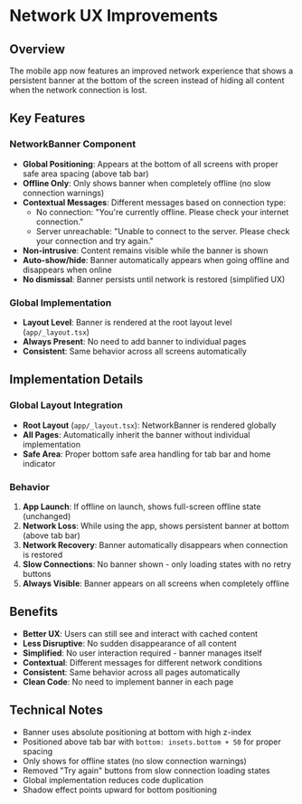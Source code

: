 # Network UX Improvements

## Overview
The mobile app now features an improved network experience that shows a persistent banner at the bottom of the screen instead of hiding all content when the network connection is lost.

## Key Features

### NetworkBanner Component
- **Global Positioning**: Appears at the bottom of all screens with proper safe area spacing (above tab bar)
- **Offline Only**: Only shows banner when completely offline (no slow connection warnings)
- **Contextual Messages**: Different messages based on connection type:
  - No connection: "You're currently offline. Please check your internet connection."
  - Server unreachable: "Unable to connect to the server. Please check your connection and try again."
- **Non-intrusive**: Content remains visible while the banner is shown
- **Auto-show/hide**: Banner automatically appears when going offline and disappears when online
- **No dismissal**: Banner persists until network is restored (simplified UX)

### Global Implementation
- **Layout Level**: Banner is rendered at the root layout level (`app/_layout.tsx`)
- **Always Present**: No need to add banner to individual pages
- **Consistent**: Same behavior across all screens automatically

## Implementation Details

### Global Layout Integration
- **Root Layout** (`app/_layout.tsx`): NetworkBanner is rendered globally
- **All Pages**: Automatically inherit the banner without individual implementation
- **Safe Area**: Proper bottom safe area handling for tab bar and home indicator

### Behavior
1. **App Launch**: If offline on launch, shows full-screen offline state (unchanged)
2. **Network Loss**: While using the app, shows persistent banner at bottom (above tab bar)
3. **Network Recovery**: Banner automatically disappears when connection is restored
4. **Slow Connections**: No banner shown - only loading states with no retry buttons
5. **Always Visible**: Banner appears on all screens when completely offline

## Benefits
- **Better UX**: Users can still see and interact with cached content
- **Less Disruptive**: No sudden disappearance of all content
- **Simplified**: No user interaction required - banner manages itself
- **Contextual**: Different messages for different network conditions
- **Consistent**: Same behavior across all pages automatically
- **Clean Code**: No need to implement banner in each page

## Technical Notes
- Banner uses absolute positioning at bottom with high z-index
- Positioned above tab bar with `bottom: insets.bottom + 50` for proper spacing
- Only shows for offline states (no slow connection warnings)
- Removed "Try again" buttons from slow connection loading states
- Global implementation reduces code duplication
- Shadow effect points upward for bottom positioning
